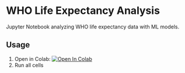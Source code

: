 

# WHO Life Expectancy Analysis
Jupyter Notebook analyzing WHO life expectancy data with ML models.

## Usage
1. Open in Colab: [![Open In Colab](https://colab.research.google.com/assets/colab-badge.svg)](https://colab.research.google.com/github/your-username/repo-name/blob/main/notebook.ipynb)
2. Run all cells
